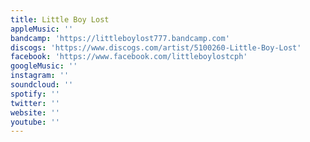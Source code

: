 ```yaml
---
title: Little Boy Lost
appleMusic: ''
bandcamp: 'https://littleboylost777.bandcamp.com'
discogs: 'https://www.discogs.com/artist/5100260-Little-Boy-Lost'
facebook: 'https://www.facebook.com/littleboylostcph'
googleMusic: ''
instagram: ''
soundcloud: ''
spotify: ''
twitter: ''
website: ''
youtube: ''
---
```

